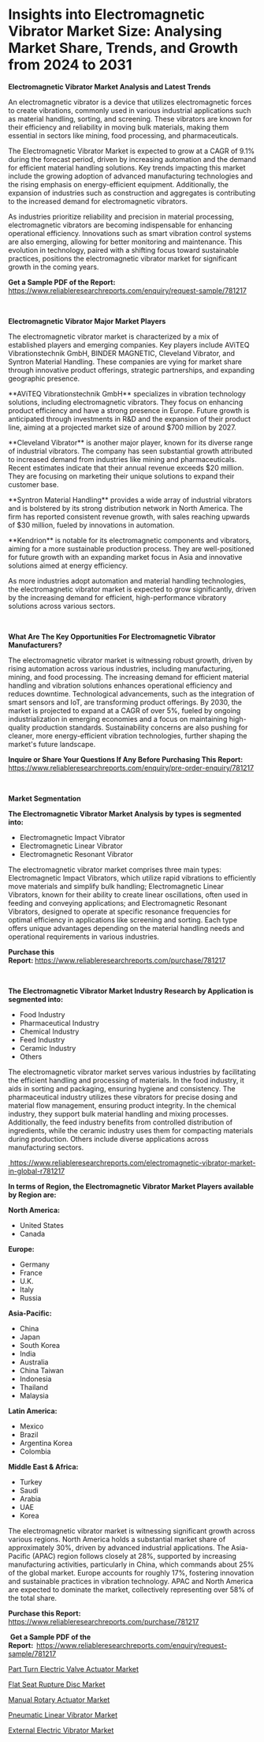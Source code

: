 <p><h1>Insights into Electromagnetic Vibrator Market Size: Analysing Market Share, Trends, and Growth from 2024 to 2031</h1></p><p><strong>Electromagnetic Vibrator Market Analysis and Latest Trends</strong></p>
<p><p>An electromagnetic vibrator is a device that utilizes electromagnetic forces to create vibrations, commonly used in various industrial applications such as material handling, sorting, and screening. These vibrators are known for their efficiency and reliability in moving bulk materials, making them essential in sectors like mining, food processing, and pharmaceuticals.</p><p>The Electromagnetic Vibrator Market is expected to grow at a CAGR of 9.1% during the forecast period, driven by increasing automation and the demand for efficient material handling solutions. Key trends impacting this market include the growing adoption of advanced manufacturing technologies and the rising emphasis on energy-efficient equipment. Additionally, the expansion of industries such as construction and aggregates is contributing to the increased demand for electromagnetic vibrators. </p><p>As industries prioritize reliability and precision in material processing, electromagnetic vibrators are becoming indispensable for enhancing operational efficiency. Innovations such as smart vibration control systems are also emerging, allowing for better monitoring and maintenance. This evolution in technology, paired with a shifting focus toward sustainable practices, positions the electromagnetic vibrator market for significant growth in the coming years.</p></p>
<p><strong>Get a Sample PDF of the Report:&nbsp;</strong> <a href="https://www.reliableresearchreports.com/enquiry/request-sample/781217?utm_campaign=32&utm_medium=2&utm_source=Github&utm_content=ia&utm_term=30122024&utm_id=electromagnetic-vibrator">https://www.reliableresearchreports.com/enquiry/request-sample/781217</a></p>
<p>&nbsp;</p>
<p><strong>Electromagnetic Vibrator Major Market Players</strong></p>
<p><p>The electromagnetic vibrator market is characterized by a mix of established players and emerging companies. Key players include AViTEQ Vibrationstechnik GmbH, BINDER MAGNETIC, Cleveland Vibrator, and Syntron Material Handling. These companies are vying for market share through innovative product offerings, strategic partnerships, and expanding geographic presence.</p><p>**AViTEQ Vibrationstechnik GmbH** specializes in vibration technology solutions, including electromagnetic vibrators. They focus on enhancing product efficiency and have a strong presence in Europe. Future growth is anticipated through investments in R&D and the expansion of their product line, aiming at a projected market size of around $700 million by 2027.</p><p>**Cleveland Vibrator** is another major player, known for its diverse range of industrial vibrators. The company has seen substantial growth attributed to increased demand from industries like mining and pharmaceuticals. Recent estimates indicate that their annual revenue exceeds $20 million. They are focusing on marketing their unique solutions to expand their customer base.</p><p>**Syntron Material Handling** provides a wide array of industrial vibrators and is bolstered by its strong distribution network in North America. The firm has reported consistent revenue growth, with sales reaching upwards of $30 million, fueled by innovations in automation. </p><p>**Kendrion** is notable for its electromagnetic components and vibrators, aiming for a more sustainable production process. They are well-positioned for future growth with an expanding market focus in Asia and innovative solutions aimed at energy efficiency.</p><p>As more industries adopt automation and material handling technologies, the electromagnetic vibrator market is expected to grow significantly, driven by the increasing demand for efficient, high-performance vibratory solutions across various sectors.</p></p>
<p>&nbsp;</p>
<p><strong>What Are The Key Opportunities For Electromagnetic Vibrator Manufacturers?</strong></p>
<p><p>The electromagnetic vibrator market is witnessing robust growth, driven by rising automation across various industries, including manufacturing, mining, and food processing. The increasing demand for efficient material handling and vibration solutions enhances operational efficiency and reduces downtime. Technological advancements, such as the integration of smart sensors and IoT, are transforming product offerings. By 2030, the market is projected to expand at a CAGR of over 5%, fueled by ongoing industrialization in emerging economies and a focus on maintaining high-quality production standards. Sustainability concerns are also pushing for cleaner, more energy-efficient vibration technologies, further shaping the market's future landscape.</p></p>
<p><strong>Inquire or Share Your Questions If Any Before Purchasing This Report:</strong> <a href="https://www.reliableresearchreports.com/enquiry/pre-order-enquiry/781217?utm_campaign=32&utm_medium=2&utm_source=Github&utm_content=ia&utm_term=30122024&utm_id=electromagnetic-vibrator">https://www.reliableresearchreports.com/enquiry/pre-order-enquiry/781217</a></p>
<p>&nbsp;</p>
<p><strong>Market Segmentation</strong></p>
<p><strong>The Electromagnetic Vibrator Market Analysis by types is segmented into:</strong></p>
<p><ul><li>Electromagnetic Impact Vibrator</li><li>Electromagnetic Linear Vibrator</li><li>Electromagnetic Resonant Vibrator</li></ul></p>
<p><p>The electromagnetic vibrator market comprises three main types: Electromagnetic Impact Vibrators, which utilize rapid vibrations to efficiently move materials and simplify bulk handling; Electromagnetic Linear Vibrators, known for their ability to create linear oscillations, often used in feeding and conveying applications; and Electromagnetic Resonant Vibrators, designed to operate at specific resonance frequencies for optimal efficiency in applications like screening and sorting. Each type offers unique advantages depending on the material handling needs and operational requirements in various industries.</p></p>
<p><strong>Purchase this Report:&nbsp;</strong><a href="https://www.reliableresearchreports.com/purchase/781217?utm_campaign=32&utm_medium=2&utm_source=Github&utm_content=ia&utm_term=30122024&utm_id=electromagnetic-vibrator">https://www.reliableresearchreports.com/purchase/781217</a></p>
<p>&nbsp;</p>
<p><strong>The Electromagnetic Vibrator Market Industry Research by Application is segmented into:</strong></p>
<p><ul><li>Food Industry</li><li>Pharmaceutical Industry</li><li>Chemical Industry</li><li>Feed Industry</li><li>Ceramic Industry</li><li>Others</li></ul></p>
<p><p>The electromagnetic vibrator market serves various industries by facilitating the efficient handling and processing of materials. In the food industry, it aids in sorting and packaging, ensuring hygiene and consistency. The pharmaceutical industry utilizes these vibrators for precise dosing and material flow management, ensuring product integrity. In the chemical industry, they support bulk material handling and mixing processes. Additionally, the feed industry benefits from controlled distribution of ingredients, while the ceramic industry uses them for compacting materials during production. Others include diverse applications across manufacturing sectors.</p></p>
<p><a href="https://www.reliableresearchreports.com/electromagnetic-vibrator-market-in-global-r781217?utm_campaign=32&utm_medium=2&utm_source=Github&utm_content=ia&utm_term=30122024&utm_id=electromagnetic-vibrator">&nbsp;https://www.reliableresearchreports.com/electromagnetic-vibrator-market-in-global-r781217</a></p>
<p><strong>In terms of Region, the Electromagnetic Vibrator Market Players available by Region are:</strong></p>
<p>
    <p> <strong> North America: </strong>
        <ul>
            <li>United States</li>
            <li>Canada</li>
        </ul>
        </p> 
    <p> <strong> Europe: </strong>
        <ul>
            <li>Germany</li>
            <li>France</li>
            <li>U.K.</li>
            <li>Italy</li>
            <li>Russia</li>
        </ul>
        </p> 
    <p> <strong> Asia-Pacific: </strong>
        <ul>
            <li>China</li>
            <li>Japan</li>
            <li>South Korea</li>
            <li>India</li>
            <li>Australia</li>
            <li>China Taiwan</li>
            <li>Indonesia</li>
            <li>Thailand</li>
            <li>Malaysia</li>
        </ul>
        </p> 
    <p> <strong> Latin America: </strong>
        <ul>
            <li>Mexico</li>
            <li>Brazil</li>
            <li>Argentina Korea</li>
            <li>Colombia</li>
        </ul>
        </p> 
    <p> <strong> Middle East & Africa: </strong>
        <ul>
            <li>Turkey</li>
            <li>Saudi</li>
            <li>Arabia</li>
            <li>UAE</li>
            <li>Korea</li>
        </ul>
    </p>
    </p>
<p><p>The electromagnetic vibrator market is witnessing significant growth across various regions. North America holds a substantial market share of approximately 30%, driven by advanced industrial applications. The Asia-Pacific (APAC) region follows closely at 28%, supported by increasing manufacturing activities, particularly in China, which commands about 25% of the global market. Europe accounts for roughly 17%, fostering innovation and sustainable practices in vibration technology. APAC and North America are expected to dominate the market, collectively representing over 58% of the total share.</p></p>
<p><strong>Purchase this Report: </strong><a href="https://www.reliableresearchreports.com/purchase/781217?utm_campaign=32&utm_medium=2&utm_source=Github&utm_content=ia&utm_term=30122024&utm_id=electromagnetic-vibrator">https://www.reliableresearchreports.com/purchase/781217</a></p>
<p>&nbsp;<strong>Get a Sample PDF of the Report:&nbsp;&nbsp;</strong><a href="https://www.reliableresearchreports.com/enquiry/request-sample/781217?utm_campaign=32&utm_medium=2&utm_source=Github&utm_content=ia&utm_term=30122024&utm_id=electromagnetic-vibrator">https://www.reliableresearchreports.com/enquiry/request-sample/781217</a></p>
<p><strong></strong></p>
<p><p><a href="https://github.com/irfadac/Market-Research-Report-List-5/blob/main/part-turn-electric-valve-actuator-market.md?utm_campaign=32&utm_medium=2&utm_source=Github&utm_content=ia&utm_term=30122024&utm_id=electromagnetic-vibrator">Part Turn Electric Valve Actuator Market</a></p><p><a href="https://github.com/gerdabatiskzv9/Market-Research-Report-List-1/blob/main/flat-seat-rupture-disc-market.md?utm_campaign=32&utm_medium=2&utm_source=Github&utm_content=ia&utm_term=30122024&utm_id=electromagnetic-vibrator">Flat Seat Rupture Disc Market</a></p><p><a href="https://github.com/JakirUddin651/Market-Research-Report-List-1/blob/main/manual-rotary-actuator-market.md?utm_campaign=32&utm_medium=2&utm_source=Github&utm_content=ia&utm_term=30122024&utm_id=electromagnetic-vibrator">Manual Rotary Actuator Market</a></p><p><a href="https://github.com/justalichtenberger/Market-Research-Report-List-1/blob/main/pneumatic-linear-vibrator-market.md?utm_campaign=32&utm_medium=2&utm_source=Github&utm_content=ia&utm_term=30122024&utm_id=electromagnetic-vibrator">Pneumatic Linear Vibrator Market</a></p><p><a href="https://github.com/bensemilia864/Market-Research-Report-List-1/blob/main/external-electric-vibrator-market.md?utm_campaign=32&utm_medium=2&utm_source=Github&utm_content=ia&utm_term=30122024&utm_id=electromagnetic-vibrator">External Electric Vibrator Market</a></p></p>